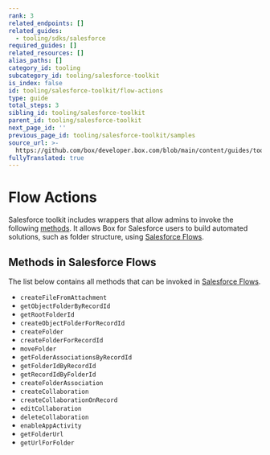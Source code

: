 ```yaml
---
rank: 3
related_endpoints: []
related_guides:
  - tooling/sdks/salesforce
required_guides: []
related_resources: []
alias_paths: []
category_id: tooling
subcategory_id: tooling/salesforce-toolkit
is_index: false
id: tooling/salesforce-toolkit/flow-actions
type: guide
total_steps: 3
sibling_id: tooling/salesforce-toolkit
parent_id: tooling/salesforce-toolkit
next_page_id: ''
previous_page_id: tooling/salesforce-toolkit/samples
source_url: >-
  https://github.com/box/developer.box.com/blob/main/content/guides/tooling/salesforce-toolkit/flow-actions.md
fullyTranslated: true
---
```

# Flow Actions

Salesforce toolkit includes wrappers that allow admins to invoke the following [methods][methods]. It allows Box for Salesforce users to build automated solutions, such as folder structure, using [Salesforce Flows][Salesforce Flows].

## Methods in Salesforce Flows

The list below contains all methods that can be invoked in [Salesforce Flows][Salesforce Flows].

* `createFileFromAttachment`
* `getObjectFolderByRecordId`
* `getRootFolderId`
* `createObjectFolderForRecordId`
* `createFolder`
* `createFolderForRecordId`
* `moveFolder`
* `getFolderAssociationsByRecordId`
* `getFolderIdByRecordId`
* `getRecordIdByFolderId`
* `createFolderAssociation`
* `createCollaboration`
* `createCollaborationOnRecord`
* `editCollaboration`
* `deleteCollaboration`
* `enableAppActivity`
* `getFolderUrl`
* `getUrlForFolder`

[methods]: g://tooling/salesforce-toolkit/methods

[Salesforce Flows]: https://help.salesforce.com/s/articleView?id=sf.flow.htm&type=5
